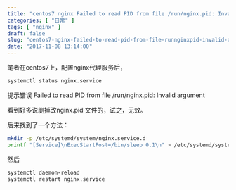 ```yaml
---
title: "centos7 nginx Failed to read PID from file /run/nginx.pid: Invalid argument 解决方法"
categories: [ "日常" ]
tags: [ "nginx" ]
draft: false
slug: "centos7-nginx-failed-to-read-pid-from-file-runnginxpid-invalid-argument-solution"
date: "2017-11-08 13:14:00"
---
```


笔者在centos7上，配置nginx代理服务后， 
```bash
systemctl status nginx.service
```

提示错误 
Failed to read PID from file /run/nginx.pid: Invalid argument

看到好多说删掉改nginx.pid 文件的，试之，无效。


<!--more-->


后来找到了一个方法：
```bash 
mkdir -p /etc/systemd/system/nginx.service.d 
printf "[Service]\nExecStartPost=/bin/sleep 0.1\n" > /etc/systemd/system/nginx.service.d/override.conf
```
然后 
```bash
systemctl daemon-reload 
systemctl restart nginx.service
```